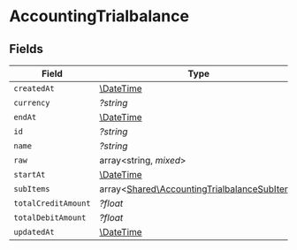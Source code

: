 # AccountingTrialbalance


## Fields

| Field                                                                                               | Type                                                                                                | Required                                                                                            | Description                                                                                         |
| --------------------------------------------------------------------------------------------------- | --------------------------------------------------------------------------------------------------- | --------------------------------------------------------------------------------------------------- | --------------------------------------------------------------------------------------------------- |
| `createdAt`                                                                                         | [\DateTime](https://www.php.net/manual/en/class.datetime.php)                                       | :heavy_minus_sign:                                                                                  | N/A                                                                                                 |
| `currency`                                                                                          | *?string*                                                                                           | :heavy_minus_sign:                                                                                  | N/A                                                                                                 |
| `endAt`                                                                                             | [\DateTime](https://www.php.net/manual/en/class.datetime.php)                                       | :heavy_minus_sign:                                                                                  | N/A                                                                                                 |
| `id`                                                                                                | *?string*                                                                                           | :heavy_minus_sign:                                                                                  | N/A                                                                                                 |
| `name`                                                                                              | *?string*                                                                                           | :heavy_minus_sign:                                                                                  | N/A                                                                                                 |
| `raw`                                                                                               | array<string, *mixed*>                                                                              | :heavy_minus_sign:                                                                                  | N/A                                                                                                 |
| `startAt`                                                                                           | [\DateTime](https://www.php.net/manual/en/class.datetime.php)                                       | :heavy_minus_sign:                                                                                  | N/A                                                                                                 |
| `subItems`                                                                                          | array<[Shared\AccountingTrialbalanceSubItem](../../Models/Shared/AccountingTrialbalanceSubItem.md)> | :heavy_minus_sign:                                                                                  | N/A                                                                                                 |
| `totalCreditAmount`                                                                                 | *?float*                                                                                            | :heavy_minus_sign:                                                                                  | N/A                                                                                                 |
| `totalDebitAmount`                                                                                  | *?float*                                                                                            | :heavy_minus_sign:                                                                                  | N/A                                                                                                 |
| `updatedAt`                                                                                         | [\DateTime](https://www.php.net/manual/en/class.datetime.php)                                       | :heavy_minus_sign:                                                                                  | N/A                                                                                                 |